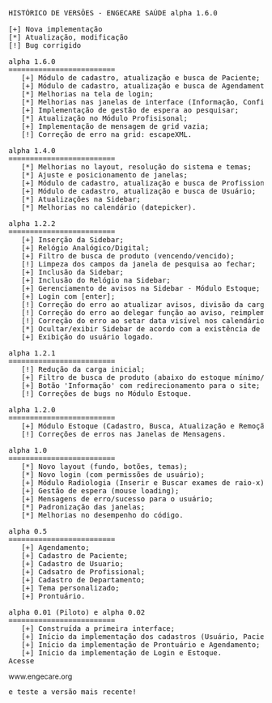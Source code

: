 <pre>
HISTÓRICO DE VERSÕES - ENGECARE SAÚDE alpha 1.6.0

[+] Nova implementação
[*] Atualização, modificação
[!] Bug corrigido

alpha 1.6.0
=========================
   [+] Módulo de cadastro, atualização e busca de Paciente;
   [+] Módulo de cadastro, atualização e busca de Agendamento;
   [*] Melhorias na tela de login;
   [*] Melhorias nas janelas de interface (Informação, Confirmação, Sobre);
   [+] Implementação de gestão de espera ao pesquisar;
   [*] Atualização no Módulo Profisisonal;
   [+] Implementação de mensagem de grid vazia;
   [!] Correção de erro na grid: escapeXML.

alpha 1.4.0
=========================
   [*] Melhorias no layout, resolução do sistema e temas;
   [*] Ajuste e posicionamento de janelas;
   [+] Módulo de cadastro, atualização e busca de Profissional;
   [+] Módulo de cadastro, atualização e busca de Usuário;
   [*] Atualizações na Sidebar;
   [*] Melhorias no calendário (datepicker).

alpha 1.2.2
=========================
   [+] Inserção da Sidebar;
   [+] Relógio Analógico/Digital;
   [+] Filtro de busca de produto (vencendo/vencido);
   [!] Limpeza dos campos da janela de pesquisa ao fechar;
   [+] Inclusão da Sidebar;
   [+] Inclusão do Relógio na Sidebar;
   [+] Gerenciamento de avisos na Sidebar - Módulo Estoque;
   [+] Login com [enter];
   [!] Correção do erro ao atualizar avisos, divisão da carga nos JSPs;
   [!] Correção do erro ao delegar função ao aviso, reimplementação da chamada ao LzDelegate;
   [!] Correção do erro ao setar data visível nos calendários em atualizar item de estoque;
   [*] Ocultar/exibir Sidebar de acordo com a existência de avisos;
   [+] Exibição do usuário logado.

alpha 1.2.1
=========================
   [!] Redução da carga inicial;
   [+] Filtro de busca de produto (abaixo do estoque mínimo/em falta);
   [+] Botão 'Informação' com redirecionamento para o site;
   [!] Correções de bugs no Módulo Estoque.

alpha 1.2.0
=========================
   [+] Módulo Estoque (Cadastro, Busca, Atualização e Remoção de Produto);
   [!] Correções de erros nas Janelas de Mensagens.

alpha 1.0
=========================
   [*] Novo layout (fundo, botões, temas);
   [*] Novo login (com permissões de usuário);
   [+] Módulo Radiologia (Inserir e Buscar exames de raio-x);
   [+] Gestão de espera (mouse loading);
   [+] Mensagens de erro/sucesso para o usuário;
   [*] Padronização das janelas;
   [*] Melhorias no desempenho do código.

alpha 0.5
=========================
   [+] Agendamento;
   [+] Cadastro de Paciente;
   [+] Cadastro de Usuario;
   [+] Cadsatro de Profissional;
   [+] Cadastro de Departamento;
   [+] Tema personalizado;
   [+] Prontuário.

alpha 0.01 (Piloto) e alpha 0.02
=========================
   [+] Construída a primeira interface;
   [+] Início da implementação dos cadastros (Usuário, Paciente, Departamento);
   [+] Início da implementação de Prontuário e Agendamento;
   [+] Início da implementação de Login e Estoque.
Acesse</pre> www.engecare.org <pre>e teste a versão mais recente!</pre>
